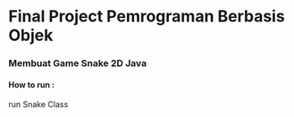 # Final Project Pemrograman Berbasis Objek
### Membuat Game Snake 2D Java

#### How to run :
run Snake Class
